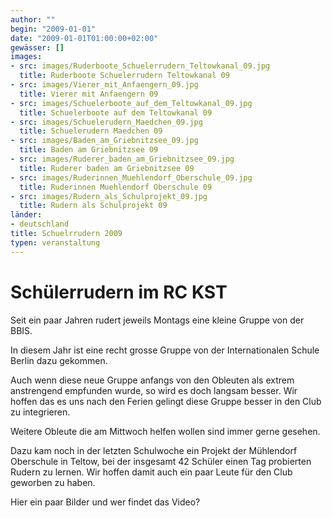 ```yaml
---
author: ""
begin: "2009-01-01"
date: "2009-01-01T01:00:00+02:00"
gewässer: []
images:
- src: images/Ruderboote_Schuelerrudern_Teltowkanal_09.jpg
  title: Ruderboote Schuelerrudern Teltowkanal 09
- src: images/Vierer_mit_Anfaengern_09.jpg
  title: Vierer mit Anfaengern 09
- src: images/Schuelerboote_auf_dem_Teltowkanal_09.jpg
  title: Schuelerboote auf dem Teltowkanal 09
- src: images/Schuelerudern_Maedchen_09.jpg
  title: Schuelerudern Maedchen 09
- src: images/Baden_am_Griebnitzsee_09.jpg
  title: Baden am Griebnitzsee 09
- src: images/Ruderer_baden_am_Griebnitzsee_09.jpg
  title: Ruderer baden am Griebnitzsee 09
- src: images/Ruderinnen_Muehlendorf_Oberschule_09.jpg
  title: Ruderinnen Muehlendorf Oberschule 09
- src: images/Rudern_als_Schulprojekt_09.jpg
  title: Rudern als Schulprojekt 09
länder: 
- deutschland
title: Schuelrrudern 2009
typen: veranstaltung
---
```



# Schülerrudern im RC KST


Seit ein paar Jahren rudert jeweils Montags eine kleine Gruppe von der BBIS.

In diesem Jahr ist eine recht grosse Gruppe von der Internationalen Schule Berlin dazu gekommen.

Auch wenn diese neue Gruppe anfangs von den Obleuten als extrem anstrengend empfunden wurde, so wird es doch langsam besser. Wir hoffen das es uns nach den Ferien gelingt diese Gruppe besser in den Club zu integrieren.

Weitere Obleute die am Mittwoch helfen wollen sind immer gerne gesehen.

Dazu kam noch in der letzten Schulwoche ein Projekt der Mühlendorf Oberschule in Teltow, bei der insgesamt 42 Schüler einen Tag probierten Rudern zu lernen. Wir hoffen damit auch ein paar Leute für den Club geworben zu haben.

Hier ein paar Bilder und wer findet das Video?
